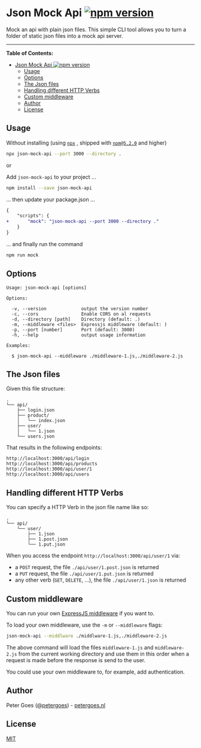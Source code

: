 # Json Mock Api [![npm version](https://badge.fury.io/js/json-mock-api.svg)](https://www.npmjs.com/package/json-mock-api)

Mock an api with plain json files. This simple CLI tool allows you to turn a 
folder of static json files into a mock api server.

---

**Table of Contents:**
- [Json Mock Api ![npm version](https://www.npmjs.com/package/json-mock-api)](#json-mock-api-img-src%22httpswwwnpmjscompackagejson-mock-api%22-alt%22npm-version%22)
  - [Usage](#usage)
  - [Options](#options)
  - [The Json files](#the-json-files)
  - [Handling different HTTP Verbs](#handling-different-http-verbs)
  - [Custom middleware](#custom-middleware)
  - [Author](#author)
  - [License](#license)

## Usage

Without installing 
(using [`npx`](https://medium.com/@maybekatz/introducing-npx-an-npm-package-runner-55f7d4bd282b)
, shipped with [`npm@5.2.0`](https://github.com/npm/npm/releases/tag/v5.2.0) and 
higher)

```bash
npx json-mock-api --port 3000 --directory .
```

or 

Add `json-mock-api` to your project ...

```bash
npm install --save json-mock-api
```

... then update your package.json ...

```diff
{
    "scripts": {
+       "mock": "json-mock-api --port 3000 --directory ."
    }
}
```

... and finally run the command

```bash
npm run mock
```

## Options

```
Usage: json-mock-api [options]

Options:

  -v, --version             output the version number
  -c, --cors                Enable CORS on al requests
  -d, --directory [path]    Directory (default: .)
  -m, --middleware <files>  Expressjs middleware (default: )
  -p, --port [number]       Port (default: 3000)
  -h, --help                output usage information

Examples:

  $ json-mock-api --middleware ./middleware-1.js,./middleware-2.js
```

## The Json files

Given this file structure:

```
.
└── api/
    ├── login.json
    ├── product/
    │   └── index.json
    ├── user/
    │   └── 1.json
    └── users.json
```

That results in the following endpoints:

```
http://localhost:3000/api/login
http://localhost:3000/api/products
http://localhost:3000/api/user/1
http://localhost:3000/api/users
```

## Handling different HTTP Verbs

You can specify a HTTP Verb in the json file name like so:

```
.
└── api/
    └── user/
        ├── 1.json
        ├── 1.post.json
        └── 1.put.json
```

When you access the endpoint `http://localhost:3000/api/user/1` via:
* a `POST` request, the file `./api/user/1.post.json` is returned
* a `PUT` request, the file `./api/user/1.put.json` is returned
* any other verb (`GET`, `DELETE`, ...), the file `./api/user/1.json` is returned

## Custom middleware

You can run your own [ExpressJS middleware](https://expressjs.com/en/guide/writing-middleware.html) 
if you want to.

To load your own middleware, use the `-m` or `--middleware` flags:

```bash
json-mock-api --middlware ./middlware-1.js,./middleware-2.js
```

The above command will load the files `middleware-1.js` and `middleware-2.js` 
from the current working directory and use them in this order when a request is
made before the response is send to the user.

You could use your own middleware to, for example, add authentication.

## Author

Peter Goes ([@petergoes](https://twitter.com/petergoes)) - [petergoes.nl](https://petergoes.nl)

## License

[MIT](LICENSE)
